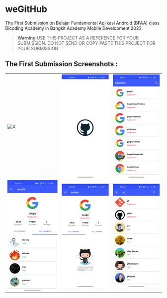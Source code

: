 # weGitHub
The First Submission on Belajar Fundamental Aplikasi Android (BFAA) class Dicoding Academy in Bangkit Academy Mobile Development 2023

> **Warning**
> USE THIS PROJECT AS A REFERENCE FOR YOUR SUBMISSION. DO NOT SEND OR COPY PASTE THIS PROJECT FOR YOUR SUBMISSION!

## The First Submission Screenshots :
<table>
    <tr>
        <td><img src="screenshot/github.gif" align="center" alt="4"</td>
        <td><img src="screenshot/splash.jpg" align="center" alt="4"</td>
        <td><img src="screenshot/home.jpg" align="center" alt="4"</td>
    </tr>
    <tr>
        <td><img src="screenshot/followers.jpg" align="center" alt="4"</td>
        <td><img src="screenshot/following.jpg" align="center" alt="4"</td>
        <td><img src="screenshot/search.jpg" align="center" alt="4"</td>
    </tr>
<table>
